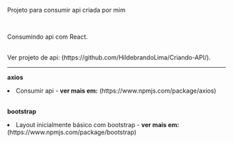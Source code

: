Projeto para consumir api criada por mim

<br />

Consumindo api com React.

<br />
Ver projeto de api: (https://github.com/HildebrandoLima/Criando-API/).

<hr />

<b>axios</b>
<li>Consumir api - <b>ver mais em:</b> (https://www.npmjs.com/package/axios)</li>

<br />

<b>bootstrap</b>
<li>Layout inicialmente básico com bootstrap - <b>ver mais em:</b> (https://www.npmjs.com/package/bootstrap)</li>

